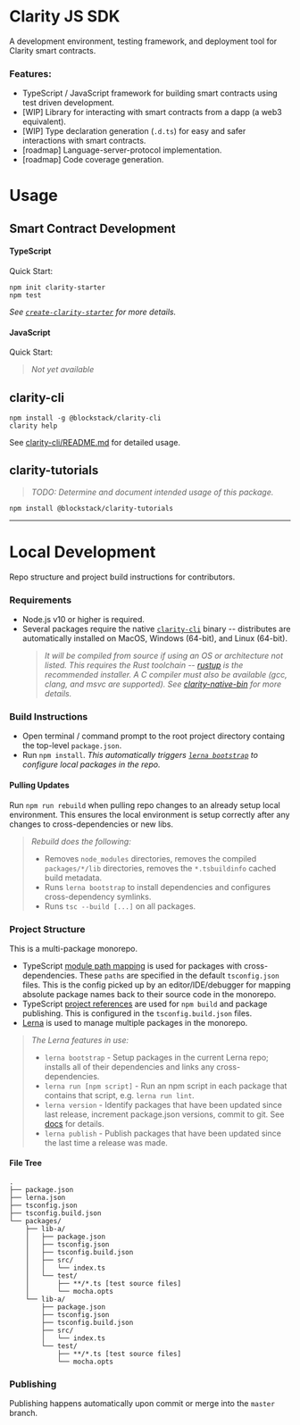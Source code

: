 # Clarity JS SDK

A development environment, testing framework, and deployment tool for Clarity smart contracts.

### Features:

- TypeScript / JavaScript framework for building smart contracts using test driven development.
- [WIP] Library for interacting with smart contracts from a dapp (a web3 equivalent).
- [WIP] Type declaration generation (`.d.ts`) for easy and safer interactions with smart contracts.
- [roadmap] Language-server-protocol implementation.
- [roadmap] Code coverage generation.


# Usage

## Smart Contract Development

#### TypeScript

Quick Start:
```
npm init clarity-starter
npm test
```

_See [`create-clarity-starter`](packages/create-clarity-starter/README.md) for more details._

#### JavaScript

Quick Start:

> _Not yet available_


## clarity-cli

```
npm install -g @blockstack/clarity-cli
clarity help
```

See [clarity-cli/README.md](packages/clarity-cli/README.md) for detailed usage. 

## clarity-tutorials

> _TODO: Determine and document intended usage of this package._

```
npm install @blockstack/clarity-tutorials
```

----

# Local Development

Repo structure and project build instructions for contributors. 

### Requirements
* Node.js v10 or higher is required. 
* Several packages require the native [`clarity-cli`](https://github.com/blockstack/blockstack-core/blob/develop/src/clarity_cli.rs) binary 
  -- distributes are automatically installed on MacOS, Windows (64-bit), and Linux (64-bit). 
  > _It will be compiled from source if using an OS or architecture not listed. 
  > This requires the Rust toolchain -- [rustup](https://rustup.rs/) is the recommended installer. 
  > A C compiler must also be available (gcc, clang, and msvc are supported). 
  > See [clarity-native-bin](packages/clarity-native-bin/README.md) for more details._

### Build Instructions

* Open terminal / command prompt to the root project directory containg the top-level `package.json`.
* Run `npm install`. _This automatically triggers [`lerna bootstrap`](https://github.com/lerna/lerna) to configure local packages in the repo._

#### Pulling Updates

Run `npm run rebuild` when pulling repo changes to an already setup local environment. This ensures the local environment is setup correctly after any changes to cross-dependencies or new libs. 
> _Rebuild does the following:_
> * Removes `node_modules` directories, removes the compiled `packages/*/lib` directories, removes the `*.tsbuildinfo` cached build metadata. 
> * Runs `lerna bootstrap` to install dependencies and configures cross-dependency symlinks. 
> * Runs `tsc --build [...]` on all packages. 


### Project Structure

This is a multi-package monorepo. 

* TypeScript [module path mapping](https://www.typescriptlang.org/docs/handbook/module-resolution.html#path-mapping) is used for packages with cross-dependencies. These `paths` are specified in the default `tsconfig.json` files. This is the config picked up by an editor/IDE/debugger for mapping absolute package names back to their source code in the monorepo. 
* TypeScript [project references](https://www.typescriptlang.org/docs/handbook/project-references.html) are used for `npm build` and package publishing. This is configured in the `tsconfig.build.json` files. 
* [Lerna](https://github.com/lerna/lerna) is used to manage multiple packages in the monorepo. 
> _The Lerna features in use:_
> * `lerna bootstrap` - Setup packages in the current Lerna repo; installs all of their dependencies and links any cross-dependencies.
> * `lerna run [npm script]` - Run an npm script in each package that contains that script, e.g. `lerna run lint`.
> * `lerna version` - Identify packages that have been updated since last release, increment package.json versions, commit to git. See [docs](https://github.com/lerna/lerna/tree/master/commands/version#readme) for details.
> * `lerna publish` - Publish packages that have been updated since the last time a release was made. 

#### File Tree

```
.
├── package.json
├── lerna.json
├── tsconfig.json
├── tsconfig.build.json
└── packages/
    ├── lib-a/
    │   ├── package.json
    │   ├── tsconfig.json
    │   ├── tsconfig.build.json
    │   ├── src/
    │   │   └── index.ts
    │   └── test/
    │       ├── **/*.ts [test source files]
    │       └── mocha.opts
    └── lib-a/
        ├── package.json
        ├── tsconfig.json
        ├── tsconfig.build.json
        ├── src/
        │   └── index.ts
        └── test/
            ├── **/*.ts [test source files]
            └── mocha.opts
```

### Publishing

Publishing happens automatically upon commit or merge into the `master` branch.
